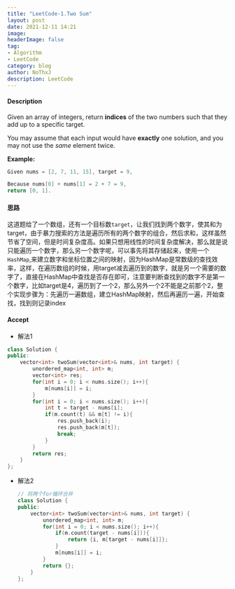```yaml
---
title: "LeetCode-1.Two Sum"
layout: post
date: 2021-12-11 14:21
image: 
headerImage: false
tag:
- Algorithm
- LeetCode
category: blog
author: NoThxJ
description: LeetCode
---
```


#### Description

Given an array of integers, return **indices** of the two numbers such that they add up to a specific target.

You may assume that each input would have **exactly** one solution, and you may not use the *same* element twice.

**Example:**

```c++
Given nums = [2, 7, 11, 15], target = 9,

Because nums[0] + nums[1] = 2 + 7 = 9,
return [0, 1].
```

#### 思路

这道题给了一个数组，还有一个目标数`target`，让我们找到两个数字，使其和为target，由于暴力搜索的方法是遍历所有的两个数字的组合，然后求和，这样虽然节省了空间，但是时间复杂度高。如果只想用线性的时间复杂度解决，那么就是说只能遍历一个数字，那么另一个数字呢，可以事先将其存储起来，使用一个`HashMap`,来建立数字和坐标位置之间的映射，因为HashMap是常数级的查找效率，这样，在遍历数组的时候，用target减去遍历到的数字，就是另一个需要的数字了，直接在HashMap中查找是否存在即可，注意要判断查找到的数字不是第一个数字，比如target是4，遍历到了一个2，那么另外一个2不能是之前那个2，整个实现步骤为：先遍历一遍数组，建立HashMap映射，然后再遍历一遍，开始查找，找到则记录index



#### Accept

- 解法1

```c++
class Solution {
public:
    vector<int> twoSum(vector<int>& nums, int target) {
        unordered_map<int, int> m;
        vector<int> res;
        for(int i = 0; i < nums.size(); i++){
            m[nums[i]] = i;
        }
        for(int i = 0; i < nums.size(); i++){
            int t = target - nums[i];
            if(m.count(t) && m[t] != i){
                res.push_back(i);
                res.push_back(m[t]);
                break;
            }
        }
        return res;
    }
};
```

- 解法2

  ```c++
  // 将两个for循环合并
  class Solution {
  public:
      vector<int> twoSum(vector<int>& nums, int target) {
          unordered_map<int, int> m;
          for(int i = 0; i < nums.size(); i++){
              if(m.count(target - nums[i])){
                  return {i, m[target - nums[i]]};
              }
              m[nums[i]] = i;
          }
          return {};
      }
  };
  ```

